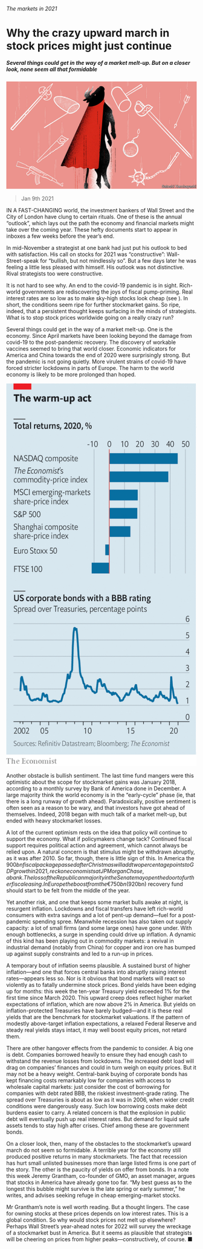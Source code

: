 ###### The markets in 2021

# Why the crazy upward march in stock prices might just continue 

##### Several things could get in the way of a market melt-up. But on a closer look, none seem all that formidable 

![image](images/20210109_FND001_0.jpg) 

> Jan 9th 2021 


IN A FAST-CHANGING world, the investment bankers of Wall Street and the City of London have clung to certain rituals. One of these is the annual “outlook”, which lays out the path the economy and financial markets might take over the coming year. These hefty documents start to appear in inboxes a few weeks before the year’s end.


In mid-November a strategist at one bank had just put his outlook to bed with satisfaction. His call on stocks for 2021 was “constructive”: Wall-Street-speak for “bullish, but not mindlessly so”. But a few days later he was feeling a little less pleased with himself. His outlook was not distinctive. Rival strategists too were constructive.



It is not hard to see why. An end to the covid-19 pandemic is in sight. Rich-world governments are rediscovering the joys of fiscal pump-priming. Real interest rates are so low as to make sky-high stocks look cheap (see ). In short, the conditions seem ripe for further stockmarket gains. So ripe, indeed, that a persistent thought keeps surfacing in the minds of strategists. What is to stop stock prices worldwide going on a really crazy run?


Several things could get in the way of a market melt-up. One is the economy. Since April markets have been looking beyond the damage from covid-19 to the post-pandemic recovery. The discovery of workable vaccines seemed to bring that world closer. Economic indicators for America and China towards the end of 2020 were surprisingly strong. But the pandemic is not going quietly. More virulent strains of covid-19 have forced stricter lockdowns in parts of Europe. The harm to the world economy is likely to be more prolonged than hoped.

![image](images/20210109_fnc339.png) 



Another obstacle is bullish sentiment. The last time fund mangers were this optimistic about the scope for stockmarket gains was January 2018, according to a monthly survey by Bank of America done in December. A large majority think the world economy is in the “early-cycle” phase (ie, that there is a long runway of growth ahead). Paradoxically, positive sentiment is often seen as a reason to be wary, and that investors have got ahead of themselves. Indeed, 2018 began with much talk of a market melt-up, but ended with heavy stockmarket losses.


A lot of the current optimism rests on the idea that policy will continue to support the economy. What if policymakers change tack? Continued fiscal support requires political action and agreement, which cannot always be relied upon. A natural concern is that stimulus might be withdrawn abruptly, as it was after 2010. So far, though, there is little sign of this. In America the $900bn fiscal package passed after Christmas will add two percentage points to GDP growth in 2021, reckon economists at JPMorgan Chase, a bank. The loss of the Republican majority in the Senate may open the door to further fiscal easing. In Europe the boost from the €750bn ($920bn) recovery fund should start to be felt from the middle of the year.


Yet another risk, and one that keeps some market bulls awake at night, is resurgent inflation. Lockdowns and fiscal transfers have left rich-world consumers with extra savings and a lot of pent-up demand—fuel for a post-pandemic spending spree. Meanwhile recession has also taken out supply capacity: a lot of small firms (and some large ones) have gone under. With enough bottlenecks, a surge in spending could drive up inflation. A dynamic of this kind has been playing out in commodity markets: a revival in industrial demand (notably from China) for copper and iron ore has bumped up against supply constraints and led to a run-up in prices.


A temporary bout of inflation seems plausible. A sustained burst of higher inflation—and one that forces central banks into abruptly raising interest rates—appears less so. Nor is it obvious that bond markets will react so violently as to fatally undermine stock prices. Bond yields have been edging up for months: this week the ten-year Treasury yield exceeded 1% for the first time since March 2020. This upward creep does reflect higher market expectations of inflation, which are now above 2% in America. But yields on inflation-protected Treasuries have barely budged—and it is these real yields that are the benchmark for stockmarket valuations. If the pattern of modestly above-target inflation expectations, a relaxed Federal Reserve and steady real yields stays intact, it may well boost equity prices, not retard them.


There are other hangover effects from the pandemic to consider. A big one is debt. Companies borrowed heavily to ensure they had enough cash to withstand the revenue losses from lockdowns. The increased debt load will drag on companies’ finances and could in turn weigh on equity prices. But it may not be a heavy weight. Central-bank buying of corporate bonds has kept financing costs remarkably low for companies with access to wholesale capital markets: just consider the cost of borrowing for companies with debt rated BBB, the riskiest investment-grade rating. The spread over Treasuries is about as low as it was in 2006, when wider credit conditions were dangerously easy. Such low borrowing costs make debt burdens easier to carry. A related concern is that the explosion in public debt will eventually push up real interest rates. But demand for liquid safe assets tends to stay high after crises. Chief among these are government bonds.


On a closer look, then, many of the obstacles to the stockmarket’s upward march do not seem so formidable. A terrible year for the economy still produced positive returns in many stockmarkets. The fact that recession has hurt small unlisted businesses more than large listed firms is one part of the story. The other is the paucity of yields on offer from bonds. In a note this week Jeremy Grantham, co-founder of GMO, an asset manager, argues that stocks in America have already gone too far. “My best guess as to the longest this bubble might survive is the late spring or early summer,” he writes, and advises seeking refuge in cheap emerging-market stocks.


Mr Grantham’s note is well worth reading. But a thought lingers. The case for owning stocks at these prices depends on low interest rates. This is a global condition. So why would stock prices not melt up elsewhere? Perhaps Wall Street’s year-ahead notes for 2022 will survey the wreckage of a stockmarket bust in America. But it seems as plausible that strategists will be cheering on prices from higher peaks—constructively, of course. ■

